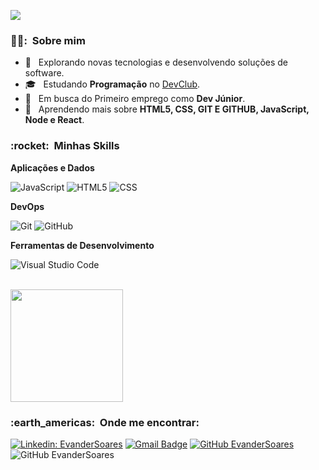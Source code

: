 
![](https://komarev.com/ghpvc/?username=VanessaSwerts&color=006bed)

<h3> 👨‍🦱: &nbsp;Sobre mim </h3>

- 🤔 &nbsp; Explorando novas tecnologias e desenvolvendo soluções de software.
- 🎓 &nbsp; Estudando **Programação** no <a href="https://rodolfomori.com.br/aulas-aovivo/">DevClub</a>.
- 💼 &nbsp; Em busca do Primeiro emprego como **Dev Júnior**.
- 🌱 &nbsp; Aprendendo mais sobre **HTML5, CSS, GIT E GITHUB, JavaScript, Node e React**.

<h3> :rocket: &nbsp;Minhas Skills </h3>

**Aplicações e Dados**

  ![JavaScript](https://img.shields.io/badge/-JavaScript-333333?style=flat&logo=javascript)
  ![HTML5](https://img.shields.io/badge/-HTML5-333333?style=flat&logo=HTML5)
  ![CSS](https://img.shields.io/badge/-CSS-333333?style=flat&logo=CSS3&logoColor=1572B6)


**DevOps**

  ![Git](https://img.shields.io/badge/-Git-333333?style=flat&logo=git)
  ![GitHub](https://img.shields.io/badge/-GitHub-333333?style=flat&logo=github)
  

**Ferramentas de Desenvolvimento**

  ![Visual Studio Code](https://img.shields.io/badge/-Visual%20Studio%20Code-333333?style=flat&logo=visual-studio-code&logoColor=007ACC)

<br/>

<a href="https://github.com/EvanderSoares">
  <img height="180em" src="https://github-readme-stats.vercel.app/api?username=EvanderSoares&theme=Highcontrast&show_icons=true" />
</a>

<br/>

<h3> :earth_americas: &nbsp;Onde me encontrar: </h3> 

[![Linkedin: EvanderSoares](https://img.shields.io/badge/-EvanderSoares-blue?style=flat-square&logo=Linkedin&logoColor=white&link=https://www.linkedin.com/in/evander-soares-37a17b115/)](https://www.linkedin.com/in/evander-soares-37a17b115/)
[![Gmail Badge](https://img.shields.io/badge/-evandersoares@hotmail.com-006bed?style=flat-square&logo=Gmail&logoColor=white&link=mailto:evandersoares@hotmail.com)](mailto:evandersoares@hotmail.com)
[![GitHub EvanderSoares]( https://img.shields.io/github/followers/EvanderSoares?label=follow&style=social)](https://github.com/Evandersoares)
![GitHub EvanderSoares]( https://img.shields.io/badge/WhatsApp-11946683495?style=for-the-badge&logo=whatsapp&logoColor=white)
